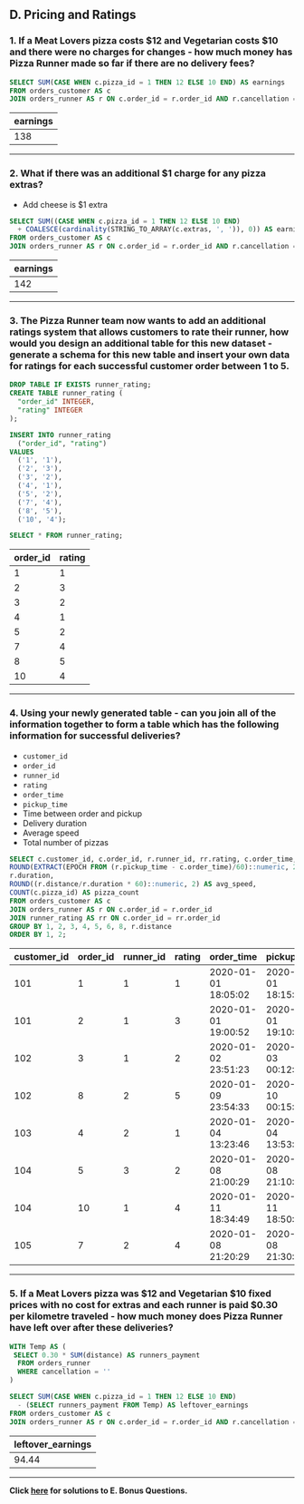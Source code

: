 ## D. Pricing and Ratings

### 1. If a Meat Lovers pizza costs $12 and Vegetarian costs $10 and there were no charges for changes - how much money has Pizza Runner made so far if there are no delivery fees?

```sql
SELECT SUM(CASE WHEN c.pizza_id = 1 THEN 12 ELSE 10 END) AS earnings
FROM orders_customer AS c
JOIN orders_runner AS r ON c.order_id = r.order_id AND r.cancellation = '';
```

| earnings |
| -------- |
| 138      |

---

### 2. What if there was an additional $1 charge for any pizza extras?
- Add cheese is $1 extra

```sql
SELECT SUM((CASE WHEN c.pizza_id = 1 THEN 12 ELSE 10 END)
  + COALESCE(cardinality(STRING_TO_ARRAY(c.extras, ', ')), 0)) AS earnings
FROM orders_customer AS c
JOIN orders_runner AS r ON c.order_id = r.order_id AND r.cancellation = '';
```

| earnings |
| -------- |
| 142      |

---

### 3. The Pizza Runner team now wants to add an additional ratings system that allows customers to rate their runner, how would you design an additional table for this new dataset - generate a schema for this new table and insert your own data for ratings for each successful customer order between 1 to 5.

```sql
DROP TABLE IF EXISTS runner_rating;
CREATE TABLE runner_rating (
  "order_id" INTEGER,
  "rating" INTEGER
);

INSERT INTO runner_rating
  ("order_id", "rating")
VALUES
  ('1', '1'),
  ('2', '3'),
  ('3', '2'),
  ('4', '1'),
  ('5', '2'),
  ('7', '4'),
  ('8', '5'),
  ('10', '4');

SELECT * FROM runner_rating;
```

| order_id | rating |
| -------- | ------ |
| 1        | 1      |
| 2        | 3      |
| 3        | 2      |
| 4        | 1      |
| 5        | 2      |
| 7        | 4      |
| 8        | 5      |
| 10       | 4      |

---

### 4. Using your newly generated table - can you join all of the information together to form a table which has the following information for successful deliveries?
- `customer_id`
- `order_id`
- `runner_id`
- `rating`
- `order_time`
- `pickup_time`
- Time between order and pickup
- Delivery duration
- Average speed
- Total number of pizzas

```sql
SELECT c.customer_id, c.order_id, r.runner_id, rr.rating, c.order_time, r.pickup_time, 
ROUND(EXTRACT(EPOCH FROM (r.pickup_time - c.order_time)/60)::numeric, 2) AS time_diff,
r.duration,
ROUND((r.distance/r.duration * 60)::numeric, 2) AS avg_speed,
COUNT(c.pizza_id) AS pizza_count
FROM orders_customer AS c
JOIN orders_runner AS r ON c.order_id = r.order_id
JOIN runner_rating AS rr ON c.order_id = rr.order_id
GROUP BY 1, 2, 3, 4, 5, 6, 8, r.distance
ORDER BY 1, 2;
```

| customer_id | order_id | runner_id | rating | order_time          | pickup_time         | time_diff | duration | avg_speed | pizza_count |
| ----------- | -------- | --------- | ------ | ------------------- | ------------------- | --------- | -------- | --------- | ----------- |
| 101         | 1        | 1         | 1      | 2020-01-01 18:05:02 | 2020-01-01 18:15:34 | 10.53     | 32       | 37.50     | 1           |
| 101         | 2        | 1         | 3      | 2020-01-01 19:00:52 | 2020-01-01 19:10:54 | 10.03     | 27       | 44.44     | 1           |
| 102         | 3        | 1         | 2      | 2020-01-02 23:51:23 | 2020-01-03 00:12:37 | 21.23     | 20       | 40.20     | 2           |
| 102         | 8        | 2         | 5      | 2020-01-09 23:54:33 | 2020-01-10 00:15:02 | 20.48     | 15       | 93.60     | 1           |
| 103         | 4        | 2         | 1      | 2020-01-04 13:23:46 | 2020-01-04 13:53:03 | 29.28     | 40       | 35.10     | 3           |
| 104         | 5        | 3         | 2      | 2020-01-08 21:00:29 | 2020-01-08 21:10:57 | 10.47     | 15       | 40.00     | 1           |
| 104         | 10       | 1         | 4      | 2020-01-11 18:34:49 | 2020-01-11 18:50:20 | 15.52     | 10       | 60.00     | 2           |
| 105         | 7        | 2         | 4      | 2020-01-08 21:20:29 | 2020-01-08 21:30:45 | 10.27     | 25       | 60.00     | 1           |

---

### 5. If a Meat Lovers pizza was $12 and Vegetarian $10 fixed prices with no cost for extras and each runner is paid $0.30 per kilometre traveled - how much money does Pizza Runner have left over after these deliveries?

```sql
WITH Temp AS (
 SELECT 0.30 * SUM(distance) AS runners_payment
  FROM orders_runner
  WHERE cancellation = ''
)

SELECT SUM(CASE WHEN c.pizza_id = 1 THEN 12 ELSE 10 END)
  - (SELECT runners_payment FROM Temp) AS leftover_earnings
FROM orders_customer AS c
JOIN orders_runner AS r ON c.order_id = r.order_id AND r.cancellation = '';
```

| leftover_earnings |
| ----------------- |
| 94.44             |

---

**Click [here](https://github.com/anweasha/8-Week-SQL-Challenge/blob/main/%232%20-%20Pizza%20Runner/Solutions/E.%20Bonus%20Questions.md) for solutions to E. Bonus Questions.**
